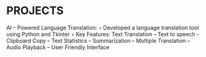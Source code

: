 # PROJECTS
AI – Powered Language Translation:   ◦ Developed a language translation tool using Python and Tkinter  ◦ Key Features: Text Translation – Text to speech – Clipboard Copy – Text Statistics –  Summarization – Multiple Translation – Audio Playback – User Friendly Interface
